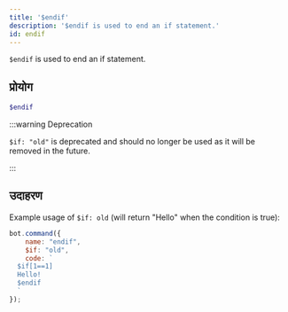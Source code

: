 ```yaml
---
title: '$endif'
description: '$endif is used to end an if statement.'
id: endif
---
```


`$endif` is used to end an if statement.

## प्रोयोग

```php
$endif
```

:::warning Deprecation


`$if: "old"` is deprecated and should no longer be used as it will be removed in the future.

:::


## उदाहरण

Example usage of `$if: old` (will return "Hello" when the condition is true):

```javascript
bot.command({
    name: "endif",
    $if: "old",
    code: `
  $if[1==1]
  Hello!
  $endif
  `
});
```